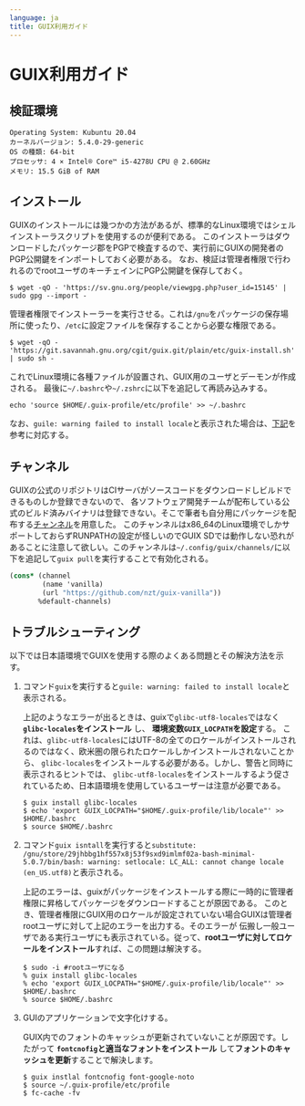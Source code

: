 ```yaml
---
language: ja
title: GUIX利用ガイド
---
```


# GUIX利用ガイド

## 検証環境

    Operating System: Kubuntu 20.04
    カーネルバージョン: 5.4.0-29-generic
    OS の種類: 64-bit
    プロセッサ: 4 × Intel® Core™ i5-4278U CPU @ 2.60GHz
    メモリ: 15.5 GiB of RAM

## インストール

GUIXのインストールには幾つかの方法があるが、標準的なLinux環境ではシェルインストーラスクリプトを使用するのが便利である。
このインストーラはダウンロードしたパッケージ郡をPGPで検査するので、実行前にGUIXの開発者のPGP公開鍵をインポートしておく必要がある。
なお、検証は管理者権限で行われるのでrootユーザのキーチェインにPGP公開鍵を保存しておく。

```shell
$ wget -qO - 'https://sv.gnu.org/people/viewgpg.php?user_id=15145' | sudo gpg --import -
```

管理者権限でインストーラーを実行させる。これは`/gnu`をパッケージの保存場所に使ったり、`/etc`に設定ファイルを保存することから必要な権限である。

```shell
$ wget -qO - 'https://git.savannah.gnu.org/cgit/guix.git/plain/etc/guix-install.sh' | sudo sh -
```

これでLinux環境に各種ファイルが設置され、GUIX用のユーザとデーモンが作成される。
最後に`~/.bashrc`や`~/.zshrc`に以下を追記して再読み込みする。

```shell
echo 'source $HOME/.guix-profile/etc/profile' >> ~/.bashrc
```

なお、`guile: warning failed to install locale`と表示された場合は、[下記](#troubleshooting)を参考に対応する。

## チャンネル

GUIXの公式のリポジトリはCIサーバがソースコードをダウンロードしビルドできるものしか登録できないので、
各ソフトウェア開発チームが配布している公式のビルド済みバイナリは登録できない。そこで筆者も自分用にパッケージを配布する[チャンネル](https://github.com/nzt/guix-vanilla)を用意した。
このチャンネルはx86_64のLinux環境でしかサポートしておらずRUNPATHの設定が怪しいのでGUIX SDでは動作しない恐れがあることに注意して欲しい。このチャンネルは`~/.config/guix/channels/`に以下を追記して`guix pull`を実行することで有効化される。

```scheme
(cons* (channel
        (name 'vanilla)
        (url "https://github.com/nzt/guix-vanilla"))
       %default-channels)
```

## <a name="troubleshooting">トラブルシューティング</a>

以下では日本語環境でGUIXを使用する際のよくある問題とその解決方法を示す。

1. コマンド`guix`を実行すると`guile: warning: failed to install locale`と表示される。
 
   上記のようなエラーが出るときは、guixで`glibc-utf8-locales`ではなく **`glibc-locales`をインストール** し、 **環境変数`GUIX_LOCPATH`を設定**する。
   これは、`glibc-utf8-locales`にはUTF-8の全てのロケールがインストールされるのではなく、欧米圏の限られたロケールしかインストールされないことから、
   `glibc-locales`をインストールする必要がある。しかし、警告と同時に表示されるヒントでは、
   `glibc-utf8-locales`をインストールするよう促されているため、日本語環境を使用しているユーザーは注意が必要である。
   
   ```shell
   $ guix install glibc-locales
   $ echo 'export GUIX_LOCPATH="$HOME/.guix-profile/lib/locale"' >> $HOME/.bashrc
   $ source $HOME/.bashrc
   ```
 2. コマンド`guix isntall`を実行すると`substitute: /gnu/store/29jhbbg1hf557x8j53f9sxd9imlmf02a-bash-minimal-5.0.7/bin/bash: warning: setlocale: LC_ALL: cannot change locale (en_US.utf8)`と表示される。
    
    上記のエラーは、guixがパッケージをインストールする際に一時的に管理者権限に昇格してパッケージをダウンロードすることが原因である。
    このとき、管理者権限にGUIX用のロケールが設定されていない場合GUIXは管理者rootユーザに対して上記のエラーを出力する。そのエラーが
    伝搬し一般ユーザである実行ユーザにも表示されている。従って、**rootユーザに対してロケールをインストール**すれば、この問題は解決する。
    
    ```shell
    $ sudo -i #rootユーザになる
    % guix install glibc-locales
    % echo 'export GUIX_LOCPATH="$HOME/.guix-profile/lib/locale"' >> $HOME/.bashrc
    % source $HOME/.bashrc
    ```
3. GUIのアプリケーションで文字化けする。
  
   GUIX内でのフォントのキャッシュが更新されていないことが原因です。したがって **`fontcnofig`と適当なフォントをインストール** して**フォントのキャッシュを更新**することで解決します。
   
   ```shell
   $ guix instlal fontcnofig font-google-noto
   $ source ~/.guix-profile/etc/profile
   $ fc-cache -fv
   ```
